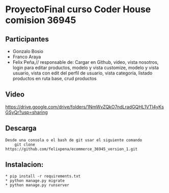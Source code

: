 # ProyectoFinal curso Coder House comision 36945
## Participantes
- Gonzalo Bosio
- Franco Araya
- Felix Peña,// responsable de: Cargar en Github, video, vista nosotros, login para editar productos, modelo y vista customize, modelo y vista usuario, vista con edit del perfil de usuario, vista categoría,  listado productos en ruta base, crud productos

## Video
https://drive.google.com/drive/folders/1NmWvZQkO7ndLradGQHL1VTl4yKsGSyQr?usp=sharing

## Descarga
    Desde una consola o el bash de git usar el siguiente comando
        git clone https://github.com/felixpena/ecommerce_36945_version_1.git


## Instalacion:
    * pip install -r requirements.txt
    * python manage.py migrate
    * python manage.py runserver
